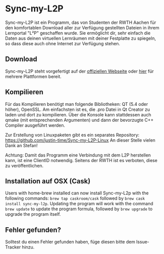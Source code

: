 ﻿Sync-my-L2P
===========

Sync-my-L2P ist ein Programm, das von Studenten der RWTH Aachen für den komfortablen Download aller zur Verfügung gestellten Dateien in ihrem Lernportal "L²P" geschaffen wurde. Sie ermöglicht dir, sehr einfach die Daten aus deinen virtuellen Lernräumen mit deiner Festplatte zu spiegeln, so dass diese auch ohne Internet zur Verfügung stehen.

Download
----------------
Sync-my-L2P steht vorgefertigt auf der [offiziellen Webseite](http://www.syncmyl2p.de) oder [hier](https://github.com/Sync-my-L2P/Sync-my-L2P/releases/tag/v2.2.0) für mehrere Plattformen bereit. 


Kompilieren
----------------

Für das Kompilieren benötigt man folgende Bibliotheken: QT (5.4 oder höher), OpenSSL.
Am einfachsten ist es, die .pro Datei in Qt Creator zu laden und dort zu kompilieren. Über die Konsole kann stattdessen auch qmake (mit entsprechenden Argumenten) und dann der bevorzugte C++ Compiler ausgeführt werden.

Zur Erstellung von Linuxpaketen gibt es ein separates Repository: https://github.com/justin-time/Sync-my-L2P-Linux
An dieser Stelle vielen Dank an Stefan!

Achtung: Damit das Programm eine Verbindung mit dem L2P herstellen kann, ist eine ClientID notwendig. Seitens der RWTH ist es verboten, diese zu veröffentlichen.

Installation auf OSX (Cask)
----------------
Users with home-brew installed can now install Sync-my-L2p with the following commands:
`brew tap caskroom/cask` followed by `brew cask install sync-my-l2p`. Updating the program will work with the command `brew update` to update the program formula, followed by `brew upgrade` to upgrade the program itself.


Fehler gefunden?
----------------

Solltest du einen Fehler gefunden haben, füge diesen bitte dem Issue-Tracker hinzu.

